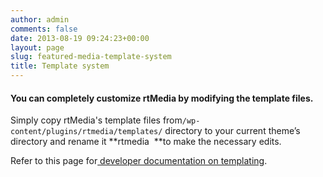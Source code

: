 ```yaml
---
author: admin
comments: false
date: 2013-08-19 09:24:23+00:00
layout: page
slug: featured-media-template-system
title: Template system
---
```


#### You can completely customize rtMedia by modifying the template files.


Simply copy rtMedia's template files from`/wp-content/plugins/rtmedia/templates/` directory to your current theme’s directory and rename it **rtmedia  **to make the necessary edits.

Refer to this page for[ developer documentation on templating](https://rtcamp.com/rtmedia/docs/developer/templating-system/).
